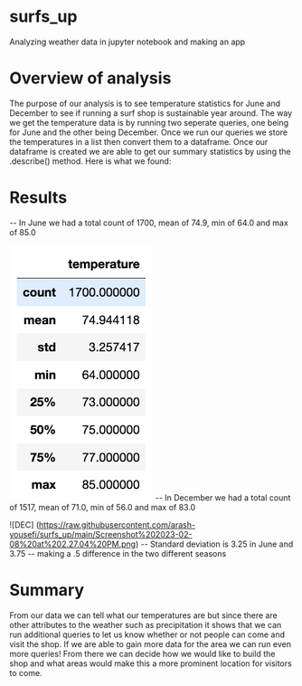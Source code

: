 # surfs_up
Analyzing weather data in jupyter notebook and making an app 

# Overview of analysis
The purpose of our analysis is to see temperature statistics for June and December to see if running a surf shop is sustainable year around. The way we get the temperature data is by running two seperate queries, one being for June and the other being December. Once we run our queries we store the temperatures in a list then convert them to a dataframe. Once our dataframe is created we are able to get our summary statistics by using the .describe() method. Here is what we found:


# Results

 -- In June we had a total count of 1700, mean of 74.9, min of 64.0 and max of 85.0

 ![JUNE](https://raw.githubusercontent.com/arash-yousefi/surfs_up/main/Screenshot%202023-02-08%20at%202.25.47%20PM.png)
 -- In December we had a total count of 1517, mean of 71.0, min of 56.0 and max of 83.0
 
 ![DEC] (https://raw.githubusercontent.com/arash-yousefi/surfs_up/main/Screenshot%202023-02-08%20at%202.27.04%20PM.png)
 -- Standard deviation is 3.25 in June and 3.75 -- making a .5 difference in the two different seasons

# Summary 

From our data we can tell what our temperatures are but since there are other attributes to the weather such as precipitation it shows that we can run additional queries to let us know whether or not people can come and visit the shop. If we are able to gain more data for the area we can run even more queries! From there we can decide how we would like to build the shop and what areas would make this a more prominent location for visitors to come.
